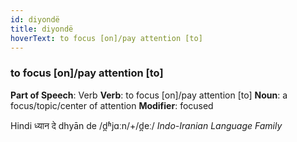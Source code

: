 ```yaml
---
id: diyondë
title: diyondë
hoverText: to focus [on]/pay attention [to]
---
```


### to focus [on]/pay attention [to]

**Part of Speech**: Verb
**Verb**: to focus [on]/pay attention [to]
**Noun**: a focus/topic/center of attention
**Modifier**: focused

Hindi ध्यान दे dhyān de /d̪ʱjɑːn/+/d̪eː/
*Indo-Iranian Language Family*